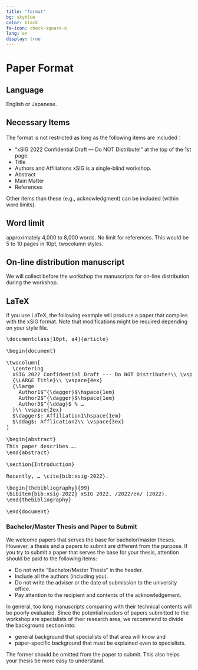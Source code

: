 ```yaml
---
title: "format"
bg: skyblue
color: black
fa-icon: check-square-o
lang: en
display: true
---
```



# Paper Format
## Language
   English or Japanese.

## Necessary Items
The format is not restricted as long as the following items are included：
- “xSIG 2022 Confidential Draft — Do NOT Distribute!” at the top of the 1st page.
- Title
- Authors and Affiliations xSIG is a single-blind workshop.
- Abstract
- Main Matter
- References

Other items than these (e.g., acknowledgment) can be included (within word limits).

## Word limit

approximately 4,000 to 8,000 words. No limit for references. This would be 5 to 10 pages in 10pt, twocolumn styles.


## On-line distribution manuscript
We will collect before the workshop the manuscripts for on-line distribution during the workshop.

## LaTeX

If you use LaTeX, the following example will produce a paper that complies with the xSIG format. Note that modifications might be required depending on your style file.

<pre>
\documentclass[10pt, a4]{article}

\begin{document}

\twocolumn[
  \centering
  xSIG 2022 Confidential Draft --- Do NOT Distribute!\\ \vspace{5ex}
  {\LARGE Title}\\ \vspace{4ex}
  {\large
    Author1$^{\dagger}$\hspace{1em}
    Author2$^{\dagger}$\hspace{1em}
    Author3$^{\ddag}$ % …
  }\\ \vspace{2ex}
  $\dagger$: Affiliation1\hspace{1em}
  $\ddag$: Afflication2\\ \vspace{3ex}
]

\begin{abstract}
This paper describes …．
\end{abstract}

\section{Introduction}

Recently, … \cite{bib:xsig-2022}.

\begin{thebibliography}{99}
\bibitem{bib:xsig-2022} xSIG 2022, /2022/en/ (2022).
\end{thebibliography}

\end{document}
</pre>

### Bachelor/Master Thesis and Paper to Submit


We welcome papers that serves the base for bachelor/master theses. However, a thesis and a papers to submit are different from the purpose. If you try to submit a paper that serves the base for your thesis, attention should be paid to the following items:

- Do not write “Bachelor/Master Thesis” in the header.
- Include all the authors (including you).
- Do not write the adviser or the date of submission to the university office.
- Pay attention to the recipient and contents of the acknowledgement.

In general, too long manuscripts comparing with their technical contents will be poorly evaluated. Since the potential readers of papers submitted to the workshop are specialists of their research area, we recommend to divide the background section into:

- general background that specialists of that area will know and
- paper-specific background that must be explained even to specialists.

The former should be omitted from the paper to submit. This also helps your thesis be more easy to understand.
